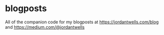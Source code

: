 # blogposts
All of the companion code for my blogposts at https://jordantwells.com/blog and https://medium.com/@jordantwells

